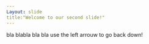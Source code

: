 ```yaml
---
Layout: slide
title:"Welcome to our second slide!"
---
```

bla blabla bla bla
use the left arrouw to go back down!
